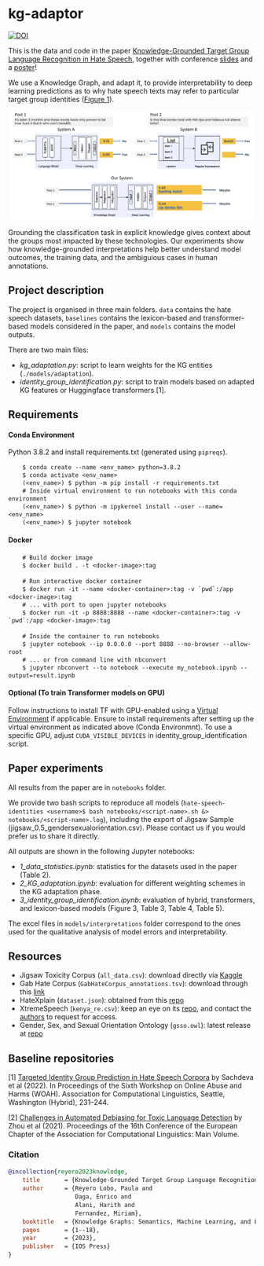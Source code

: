 # kg-adaptor


[![DOI](https://zenodo.org/badge/616586386.svg)](https://zenodo.org/badge/latestdoi/616586386)

This is the data and code in the paper [Knowledge-Grounded Target Group Language Recognition in Hate Speech](https://ebooks.iospress.nl/volumearticle/64009), together with conference [slides](./supplemental_material/submission650_sem23.pdf) and a [poster](./supplemental_material/poster_sem23.pdf)!


We use a Knowledge Graph, and adapt it, to provide interpretability to deep learning predictions as to why hate speech texts may refer to particular target group identities ([Figure 1](./supplemental_material/Figure_1.pdf)).

<p align="center">
 <img src="supplemental_material/Figure_1.png" alt="drawing" width="800" class="center"/>
</p>

Grounding the classification task in explicit knowledge gives context about the groups most impacted by these technologies. Our experiments show how knowledge-grounded interpretations help better understand model outcomes, the training data, and the ambiguious cases in human annotations.

## Project description

The project is organised in three main folders. `data` contains the hate speech datasets, `baselines` contains the lexicon-based and transformer-based models 
considered in the paper, and `models` contains the model outputs.

There are two main files:
- *kg_adaptation.py*: script to learn weights for the KG entities (`./models/adaptation`).
- *identity_group_identification.py*: script to train models based on adapted KG features or Huggingface transformers [1].

## Requirements

#### Conda Environment
Python 3.8.2 and install requirements.txt (generated using `pipreqs`).
```commandline
    $ conda create --name <env_name> python=3.8.2
    $ conda activate <env_name>
    (<env_name>) $ python -m pip install -r requirements.txt
    # Inside virtual environment to run notebooks with this conda environment
    (<env_name>) $ python -m ipykernel install --user --name=<env_name>
    (<env_name>) $ jupyter notebook
```

#### Docker
```commandline
    # Build docker image
    $ docker build . -t <docker-image>:tag

    # Run interactive docker container
    $ docker run -it --name <docker-container>:tag -v `pwd`:/app <docker-image>:tag
    # ... with port to open jupyter notebooks
    $ docker run -it -p 8888:8888 --name <docker-container>:tag -v `pwd`:/app <docker-image>:tag

    # Inside the container to run notebooks
    $ jupyter notebook --ip 0.0.0.0 --port 8888 --no-browser --allow-root
    # ... or from command line with nbconvert
    $ jupyter nbconvert --to notebook --execute my_notebook.ipynb --output=result.ipynb
```
#### Optional (To train Transformer models on GPU)

Follow instructions to install TF with GPU-enabled using a [Virtual Environment](https://www.tensorflow.org/install/pip) if applicable. Ensure to install requirements after setting up the virtual environment as indicated above (Conda Environmnt). To use a specific GPU, adjust `CUDA_VISIBLE_DEVICES` in identity_group_identification script.

## Paper experiments

All results from the paper are in `notebooks` folder. 

We provide two bash scripts to reproduce all models (`hate-speech-identities <username>$ bash notebooks/<script-name>.sh &> notebooks/<script-name>.log`), including the export of Jigsaw Sample (jigsaw_0.5_gendersexualorientation.csv). Please contact us if you would prefer us to share it directly. 

All outputs are shown in the following Jupyter notebooks:
- *1_data_statistics.ipynb*: statistics for the datasets used in the paper (Table 2).
- *2_KG_adaptation.ipynb*: evaluation for different weighting schemes in the KG adaptation phase.
- *3_identity_group_identification.ipynb*: evaluation of hybrid, transformers, and lexicon-based models (Figure 3, Table 3, Table 4, Table 5).

The excel files in `models/interpretations` folder correspond to the ones used for the qualitative analysis of model errors and interpretability.

## Resources

- Jigsaw Toxicity Corpus (`all_data.csv`): download directly via [Kaggle](https://www.kaggle.com/c/jigsaw-unintended-bias-in-toxicity-classification/data?select=all_data.csv) 
- Gab Hate Corpus (`GabHateCorpus_annotations.tsv`): download through this [link](https://osf.io/edua3/)
- HateXplain (`dataset.json`): obtained from this [repo](https://github.com/hate-alert/HateXplain/tree/master/Data)
- XtremeSpeech (`kenya_re.csv`): keep an eye on its [repo](https://github.com/antmarakis/xtremespeech), and contact the [authors](mailto:antmarakis@cis.lmu.de) to request for access.
- Gender, Sex, and Sexual Orientation Ontology (`gsso.owl`): latest release at [repo](https://github.com/Superraptor/GSSO)

## Baseline repositories

[1] [Targeted Identity Group Prediction in Hate Speech Corpora](https://github.com/dlab-projects/hate_target) by Sachdeva et al (2022). In Proceedings of the Sixth Workshop on Online Abuse and Harms (WOAH). Association for Computational Linguistics, Seattle, Washington (Hybrid), 231–244.

[2] [Challenges in Automated Debiasing for Toxic Language Detection](https://github.com/XuhuiZhou/Toxic_Debias/tree/main/data) by Zhou et al (2021). Proceedings of the 16th Conference of the European Chapter of the Association for Computational Linguistics: Main Volume.

### Citation


```bibtex
@incollection{reyero2023knowledge,
    title       = {Knowledge-Grounded Target Group Language Recognition in Hate Speech},
    author      = {Reyero Lobo, Paula and 
                   Daga, Enrico and 
                   Alani, Harith and 
                   Fernandez, Miriam},
    booktitle   = {Knowledge Graphs: Semantics, Machine Learning, and Languages},
    pages       = {1--18},
    year        = {2023},
    publisher   = {IOS Press}
}
```